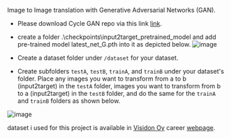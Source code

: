 
Image to Image translation with Generative Adversarial Networks (GAN).

- Please download Cycle GAN repo via this link [link](https://github.com/junyanz/CycleGAN).

- create a folder .\checkpoints\input2target_pretrained_model  and add  pre-trained model latest_net_G.pth into it as depicted below. 
![image](https://user-images.githubusercontent.com/101706254/196416786-f9274f25-aaba-453e-83ef-bc0ad88af2cb.png)


-   Create a dataset folder under `/dataset` for your dataset.
-   Create subfolders `testA`, `testB`, `trainA`, and `trainB` under your dataset's folder. Place any images you want to transform from a to b (input2target) in the `testA` folder, images you want to transform from b to a (input2target) in the `testB` folder, and do the same for the `trainA` and `trainB` folders as shown below.


![image](https://user-images.githubusercontent.com/101706254/196416659-f71b453a-0cab-4e9b-9f29-853da5b27972.png)

dataset i used for this project is available in [Visidon Oy](https://www.visidon.fi/) career [webpage](https://www.visidon.fi/careers/). 
